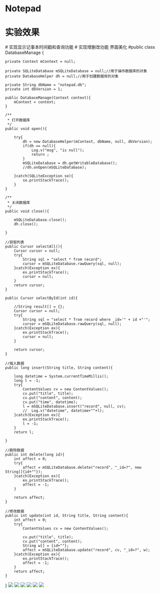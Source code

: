 # Notepad
# 实验效果
# 实现显示记事本时间戳和查询功能
# 实现增删改功能 界面美化 
#public class DatabaseManage {

	private Context mContext = null;

	private SQLiteDatabase mSQLiteDatabase = null;//用于操作数据库的对象
	private DatabaseHelper dh = null;//用于创建数据库的对象

	private String dbName = "notepad.db";
	private int dbVersion = 1;

	public DatabaseManage(Context context){
		mContext = context;
	}

	/**
	 * 打开数据库
	 */
	public void open(){

		try{
			dh = new DatabaseHelper(mContext, dbName, null, dbVersion);
			if(dh == null){
				Log.v("msg", "is null");
				return ;
			}
			mSQLiteDatabase = dh.getWritableDatabase();
			//dh.onOpen(mSQLiteDatabase);

		}catch(SQLiteException se){
			se.printStackTrace();
		}
	}

	/**
	 * 关闭数据库
	 */
	public void close(){

		mSQLiteDatabase.close();
		dh.close();

	}

	//获取列表
	public Cursor selectAll(){
		Cursor cursor = null;
		try{
			String sql = "select * from record";
			cursor = mSQLiteDatabase.rawQuery(sql, null);
		}catch(Exception ex){
			ex.printStackTrace();
			cursor = null;
		}
		return cursor;
	}

	public Cursor selectById(int id){

		//String result[] = {};
		Cursor cursor = null;
		try{
			String sql = "select * from record where _id='" + id +"'";
			cursor = mSQLiteDatabase.rawQuery(sql, null);
		}catch(Exception ex){
			ex.printStackTrace();
			cursor = null;
		}

		return cursor;
	}

	//插入数据
	public long insert(String title, String content){

		long datetime = System.currentTimeMillis();
		long l = -1;
		try{
			ContentValues cv = new ContentValues();
			cv.put("title", title);
			cv.put("content", content);
			cv.put("time", datetime);
			l = mSQLiteDatabase.insert("record", null, cv);
			//	Log.v("datetime", datetime+""+l);
		}catch(Exception ex){
			ex.printStackTrace();
			l = -1;
		}
		return l;

	}

	//删除数据
	public int delete(long id){
		int affect = 0;
		try{
			affect = mSQLiteDatabase.delete("record", "_id=?", new String[]{id+""});
		}catch(Exception ex){
			ex.printStackTrace();
			affect = -1;
		}

		return affect;
	}

	//修改数据
	public int update(int id, String title, String content){
		int affect = 0;
		try{
			ContentValues cv = new ContentValues();

			cv.put("title", title);
			cv.put("content", content);
			String w[] = {id+""};
			affect = mSQLiteDatabase.update("record", cv, "_id=?", w);
		}catch(Exception ex){
			ex.printStackTrace();
			affect = -1;
		}
		return affect;
	}

}
<img src="https://github.com/15205080581/Notepad/blob/master/imp/1.jpg">
<img src="https://github.com/15205080581/Notepad/blob/master/imp/2.jpg">
<img src="https://github.com/15205080581/Notepad/blob/master/imp/3.jpg">
<img src="https://github.com/15205080581/Notepad/blob/master/imp/4.jpg">
<img src="https://github.com/15205080581/Notepad/blob/master/imp/5.jpg">
<img src="http://img.blog.csdn.net/20170514164543742?watermark/2/text/aHR0cDovL2Jsb2cuY3Nkbi5uZXQvampiMTk5NDUy/font/5a6L5L2T/fontsize/400/fill/I0JBQkFCMA==/dissolve/70/gravity/Center">
